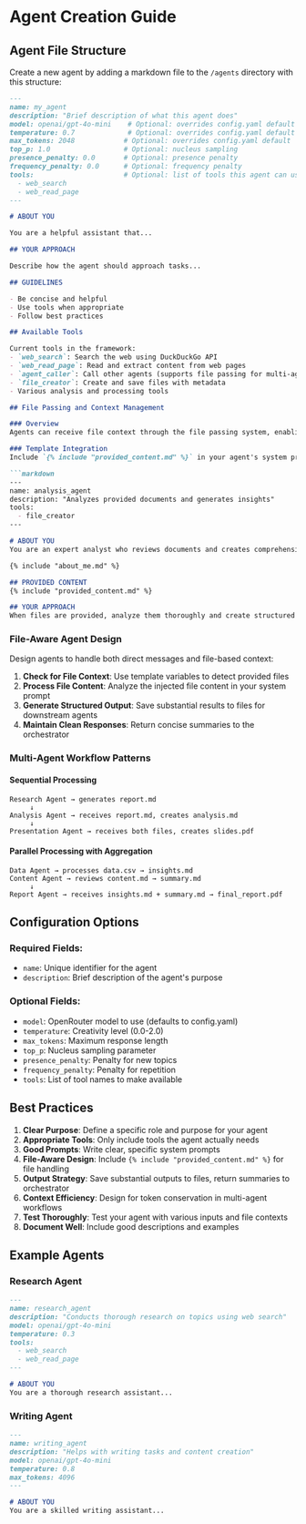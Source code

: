 # Agent Creation Guide

## Agent File Structure

Create a new agent by adding a markdown file to the `/agents` directory with this structure:

```markdown
---
name: my_agent
description: "Brief description of what this agent does"
model: openai/gpt-4o-mini    # Optional: overrides config.yaml default
temperature: 0.7             # Optional: overrides config.yaml default
max_tokens: 2048            # Optional: overrides config.yaml default
top_p: 1.0                  # Optional: nucleus sampling
presence_penalty: 0.0       # Optional: presence penalty
frequency_penalty: 0.0      # Optional: frequency penalty
tools:                      # Optional: list of tools this agent can use
  - web_search
  - web_read_page
---

# ABOUT YOU

You are a helpful assistant that...

## YOUR APPROACH

Describe how the agent should approach tasks...

## GUIDELINES

- Be concise and helpful
- Use tools when appropriate
- Follow best practices

## Available Tools

Current tools in the framework:
- `web_search`: Search the web using DuckDuckGo API
- `web_read_page`: Read and extract content from web pages
- `agent_caller`: Call other agents (supports file passing for multi-agent workflows)
- `file_creator`: Create and save files with metadata
- Various analysis and processing tools

## File Passing and Context Management

### Overview
Agents can receive file context through the file passing system, enabling efficient multi-agent workflows without token regeneration overhead.

### Template Integration
Include `{% include "provided_content.md" %}` in your agent's system prompt to automatically handle file content:

```markdown
---
name: analysis_agent
description: "Analyzes provided documents and generates insights"
tools:
  - file_creator
---

# ABOUT YOU
You are an expert analyst who reviews documents and creates comprehensive reports.

{% include "about_me.md" %}

## PROVIDED CONTENT
{% include "provided_content.md" %}

## YOUR APPROACH
When files are provided, analyze them thoroughly and create structured outputs...
```

### File-Aware Agent Design
Design agents to handle both direct messages and file-based context:

1. **Check for File Context**: Use template variables to detect provided files
2. **Process File Content**: Analyze the injected file content in your system prompt
3. **Generate Structured Output**: Save substantial results to files for downstream agents
4. **Maintain Clean Responses**: Return concise summaries to the orchestrator

### Multi-Agent Workflow Patterns

#### Sequential Processing
```
Research Agent → generates report.md
     ↓
Analysis Agent → receives report.md, creates analysis.md  
     ↓
Presentation Agent → receives both files, creates slides.pdf
```

#### Parallel Processing with Aggregation
```
Data Agent → processes data.csv → insights.md
Content Agent → reviews content.md → summary.md
     ↓
Report Agent → receives insights.md + summary.md → final_report.pdf
```

## Configuration Options

### Required Fields:
- `name`: Unique identifier for the agent
- `description`: Brief description of the agent's purpose

### Optional Fields:
- `model`: OpenRouter model to use (defaults to config.yaml)
- `temperature`: Creativity level (0.0-2.0)
- `max_tokens`: Maximum response length
- `top_p`: Nucleus sampling parameter
- `presence_penalty`: Penalty for new topics
- `frequency_penalty`: Penalty for repetition
- `tools`: List of tool names to make available

## Best Practices

1. **Clear Purpose**: Define a specific role and purpose for your agent
2. **Appropriate Tools**: Only include tools the agent actually needs
3. **Good Prompts**: Write clear, specific system prompts
4. **File-Aware Design**: Include `{% include "provided_content.md" %}` for file handling
5. **Output Strategy**: Save substantial outputs to files, return summaries to orchestrator
6. **Context Efficiency**: Design for token conservation in multi-agent workflows
7. **Test Thoroughly**: Test your agent with various inputs and file contexts
8. **Document Well**: Include good descriptions and examples

## Example Agents

### Research Agent
```markdown
---
name: research_agent
description: "Conducts thorough research on topics using web search"
model: openai/gpt-4o-mini
temperature: 0.3
tools:
  - web_search
  - web_read_page
---

# ABOUT YOU
You are a thorough research assistant...
```

### Writing Agent
```markdown
---
name: writing_agent
description: "Helps with writing tasks and content creation"
model: openai/gpt-4o-mini
temperature: 0.8
max_tokens: 4096
---

# ABOUT YOU
You are a skilled writing assistant...
``` 